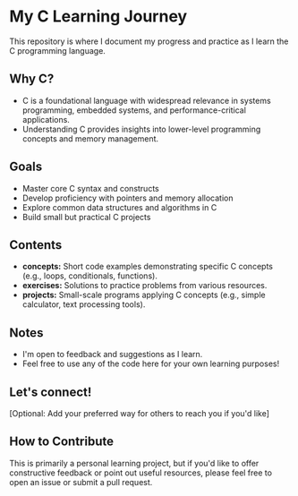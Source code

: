 # My C Learning Journey

This repository is where I document my progress and practice as I learn the C programming language.

## Why C?

* C is a foundational language with widespread relevance in systems programming, embedded systems, and performance-critical applications.
* Understanding C provides insights into lower-level programming concepts and memory management.

## Goals

* Master core C syntax and constructs
* Develop proficiency with pointers and memory allocation
* Explore common data structures and algorithms in C
* Build small but practical C projects

## Contents

* **concepts:** Short code examples demonstrating specific C concepts (e.g., loops, conditionals, functions).
* **exercises:** Solutions to practice problems from various resources.
* **projects:** Small-scale programs applying C concepts (e.g., simple calculator, text processing tools).

## Notes

* I'm open to feedback and suggestions as I learn.
* Feel free to use any of the code here for your own learning purposes!

## Let's connect!

[Optional: Add your preferred way for others to reach you if you'd like]

## How to Contribute

This is primarily a personal learning project, but if you'd like to offer constructive feedback or point out useful resources, please feel free to open an issue or submit a pull request.

